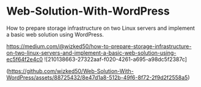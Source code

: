 # Web-Solution-With-WordPress
How to prepare storage infrastructure on two Linux servers and implement a basic web solution using WordPress.

https://medium.com/@wizked50/how-to-prepare-storage-infrastructure-on-two-linux-servers-and-implement-a-basic-web-solution-using-ec5f64f2e4c0 ![210138663-27322aaf-f020-4261-a695-a98dc5f2387c]

(https://github.com/wizked50/Web-Solution-With-WordPress/assets/88725432/8e47d1a8-512b-49f6-8f72-2f9d2f2558a5)

